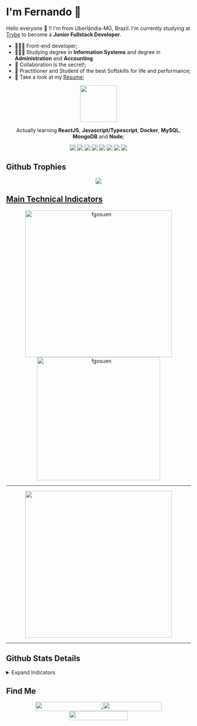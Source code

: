 # I'm Fernando 🚀

Hello everyone 👋 !! I'm from Uberlândia-MG, Brazil. I'm currently studying at [Trybe](https://www.betrybe.com/) to become a **Junior Fullstack Developer**.

- 👩🏽‍💻 Front-end developer;
- 👩🏽‍🎓 Studying degree in **Information Systems** and degree in **Administration** and **Accounting**.
- 💬 Collaboration is the secret!;
- 💬 Practitioner and Student of the best Softskills for life and performance;
- 📄 Take a look at my [Resume](https://fgosuen.github.io);

<div align="center">
 
<img src="./ilovecode.gif" width="100px">

Actually learning **ReactJS**, **Javascript/Typescript**, **Docker**, **MySQL**, **MongoDB** and **Node**;

</div>

<p align="center">
  <img src="https://badges.aleen42.com/src/javascript.svg">
  <img src="https://badges.aleen42.com/src/react.svg">
  <img src="https://badges.aleen42.com/src/redux.svg"> 
  <img src="https://badges.aleen42.com/src/jest_1.svg">
  <img src="https://badges.aleen42.com/src/node.svg"> 
  <img src="https://badges.aleen42.com/src/docker.svg"> 
  <img src="https://badges.aleen42.com/src/typescript.svg"> 
  <img src="https://badges.aleen42.com/src/python.svg"> 
<br>
</p>


 <p></p> 
 
## **Github Trophies**

<div align="center">
 <a href="https://github.com/ryo-ma/github-profile-trophy">
 <img align="center" src="https://github-profile-trophy.vercel.app/?username=fgosuen&margin-w=20&no-bg=true&no-frame=true&row=1&column=6"/>
</div>
 
## **Main Technical Indicators**

<div align="center">
 <a href="https://github.com/fgosuen">
   <img align="center" width="400px" src="https://github-readme-stats.vercel.app/api?username=fgosuen&show_icons=true" alt="fgosuen" />
 </a>
 <a href="https://github.com/fgosuen">
   <img align="center" width="336px" src="https://github-readme-stats.vercel.app/api/top-langs/?username=fgosuen&layout=compact" alt="fgosuen" />
 </a>
</div>
<p></p>


* * *

<div align="center">
 <a href="https://wakatime.com/@fgosuen">
  <img align="center" width="400px" src="https://github-readme-stats.vercel.app/api/wakatime?username=fgosuen&layout=compact"/>
</a>
</div>

* * *

## **Github Stats Details**

<p></p>
<details>
  
  <summary>Expand Indicators</summary>

  <!--START_SECTION:waka-->
 ![Profile Views](http://img.shields.io/badge/Profile%20Views-47-blue)
 [![wakatime](https://wakatime.com/badge/user/e01a5e67-a2da-440c-a16f-a60fed959c58.svg)](https://wakatime.com/@e01a5e67-a2da-440c-a16f-a60fed959c58)
 
**🐱 My GitHub Data** 

> 🏆 1,356 Contributions in the Year 2021
 > 
> 📦 435.0 kB Used in GitHub's Storage 
 > 
> 💼 Opted to Hire
 > 
> 📜 16 Public Repositories 
 > 
> 🔑 4 Private Repositories  
 > 
**I'm an Early 🐤** 

```text
🌞 Morning    78 commits     █████░░░░░░░░░░░░░░░░░░░░   23.42% 
🌆 Daytime    92 commits     ███████░░░░░░░░░░░░░░░░░░   27.63% 
🌃 Evening    155 commits    ███████████░░░░░░░░░░░░░░   46.55% 
🌙 Night      8 commits      ░░░░░░░░░░░░░░░░░░░░░░░░░   2.4%

```
📅 **I'm Most Productive on Sunday** 

```text
Monday       31 commits     ██░░░░░░░░░░░░░░░░░░░░░░░   9.31% 
Tuesday      21 commits     █░░░░░░░░░░░░░░░░░░░░░░░░   6.31% 
Wednesday    46 commits     ███░░░░░░░░░░░░░░░░░░░░░░   13.81% 
Thursday     17 commits     █░░░░░░░░░░░░░░░░░░░░░░░░   5.11% 
Friday       36 commits     ██░░░░░░░░░░░░░░░░░░░░░░░   10.81% 
Saturday     75 commits     █████░░░░░░░░░░░░░░░░░░░░   22.52% 
Sunday       107 commits    ████████░░░░░░░░░░░░░░░░░   32.13%

```


📊 **This Week I Spent My Time On** 

```text
⌚︎ Time Zone: America/Sao_Paulo

💬 Programming Languages: 
Other                    9 hrs 39 mins       ███████████████░░░░░░░░░░   60.69% 
SQL                      4 hrs 40 mins       ███████░░░░░░░░░░░░░░░░░░   29.43% 
JavaScript               1 hr 22 mins        ██░░░░░░░░░░░░░░░░░░░░░░░   8.68% 
Text                     6 mins              ░░░░░░░░░░░░░░░░░░░░░░░░░   0.63% 
JSON                     5 mins              ░░░░░░░░░░░░░░░░░░░░░░░░░   0.53%

🔥 Editors: 
VS Code                  15 hrs 54 mins      █████████████████████████   100.0%

🐱‍💻 Projects: 
trybe-exercises          15 hrs 28 mins      ████████████████████████░   97.23% 
sd-013-a-mysql-vocabulary25 mins             ░░░░░░░░░░░░░░░░░░░░░░░░░   2.64% 
Unknown Project          1 min               ░░░░░░░░░░░░░░░░░░░░░░░░░   0.13%

💻 Operating System: 
Linux                    15 hrs 54 mins      █████████████████████████   100.0%

```

**I Mostly Code in JavaScript** 

```text
JavaScript               11 repos            ██████████████░░░░░░░░░░░   57.89% 
Python                   2 repos             ██░░░░░░░░░░░░░░░░░░░░░░░   10.53% 
HTML                     2 repos             ██░░░░░░░░░░░░░░░░░░░░░░░   10.53% 
Java                     2 repos             ██░░░░░░░░░░░░░░░░░░░░░░░   10.53% 
C#                       1 repo              █░░░░░░░░░░░░░░░░░░░░░░░░   5.26%

```


**Timeline**

![Chart](https://raw.githubusercontent.com/fgosuen/fgosuen/main/charts/bar_graph.png) 

<!--END_SECTION:waka-->
  
</details>

## **Find Me**

<div align="center">
 <a href="https://www.linkedin.com/in/fcosta-dev/">
   <img align="center" src="https://img.shields.io/static/v1?logo=linkedin&label=linkedin&message=fcosta-dev&color=blue&style=for-the-badge" height=25 width=180/>
 </a>
 <span>    </span>
 <a href="https://www.linkedin.com/in/fcosta-dev/">
   <img align="center" src="https://img.shields.io/static/v1?&label=Portflio&message=site&color=green&style=for-the-badge" height=25 width=160/>
 </a>
 <span>    </span>
 <a href="mailto:fgosuendacosta@gmail.com">
   <img align="center" src="https://img.shields.io/static/v1?&logo=gmail&label=Send&message=Email&color=red&style=for-the-badge" height=25 width=160/>
 </a>
</div>

